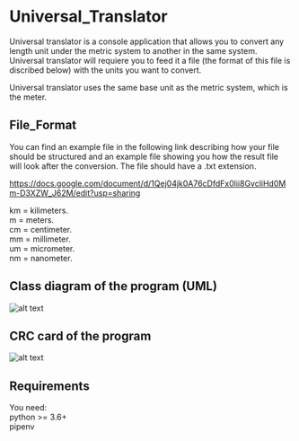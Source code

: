 # Universal_Translator
Universal translator is a console application that allows you to convert any length unit under the metric system to another in the same system. Universal translator will requiere you to feed it a file (the format of this file is discribed below) with the units you want to convert.

Universal translator uses the same base unit as the metric system, which is the meter.

## File_Format
You can find an example file in the following link describing how your file should be structured and an example file showing you how the result file will look after the conversion. The file should have a .txt extension.

https://docs.google.com/document/d/1Qej04jk0A76cDfdFx0lii8GvcliHd0Mm-D3XZW_J62M/edit?usp=sharing

km = kilimeters.  
m = meters.  
cm = centimeter.  
mm = millimeter.  
um = micrometer.  
nm = nanometer.  

## Class diagram of the program (UML)    
![alt text](github.com/PseudoMera/Universal_Translator/Diagrams/ClassDiagram.png "Class Diagram")  



## CRC card of the program    
![alt text](github.com/PseudoMera/Universal_Translator/Diagrams/crcTranslator.png "crc diagram")  





## Requirements  
You need:  
python >= 3.6+   
pipenv  
